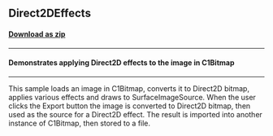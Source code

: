 ## Direct2DEffects
#### [Download as zip](https://downgit.github.io/#/home?url=https://github.com/GrapeCity/ComponentOne-UWP-Samples/tree/master/C1.UWP.Bitmap/VB/Direct2DEffects)
____
#### Demonstrates applying Direct2D effects to the image in C1Bitmap
____
This sample loads an image in C1Bitmap, converts it to Direct2D
bitmap, applies various effects and draws to SurfaceImageSource.
When the user clicks the Export button the image is converted to
Direct2D bitmap, then used as the source for a Direct2D effect.
The result is imported into another instance of C1Bitmap, then
stored to a file.
